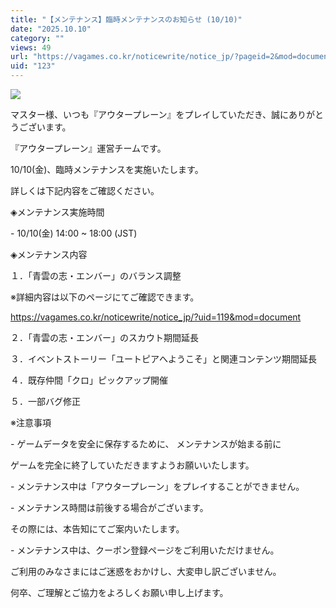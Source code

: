```yaml
---
title: "【メンテナンス】臨時メンテナンスのお知らせ (10/10)"
date: "2025.10.10"
category: ""
views: 49
url: "https://vagames.co.kr/noticewrite/notice_jp/?pageid=2&mod=document&uid=123"
uid: "123"
---
```


![](/images/news/live/jp/123-b3cf8044.webp)

  

マスター様、いつも『アウタープレーン』をプレイしていただき、誠にありがとうございます。

『アウタープレーン』運営チームです。

  

10/10(金)、臨時メンテナンスを実施いたします。

詳しくは下記内容をご確認ください。

  

◈メンテナンス実施時間

\- 10/10(金) 14:00 ~ 18:00 (JST)

  

◈メンテナンス内容

１．「青雲の志・エンバー」のバランス調整

※詳細内容は以下のページにてご確認できます。

https://vagames.co.kr/noticewrite/notice_jp/?uid=119&mod=document

２．「青雲の志・エンバー」のスカウト期間延長

３．イベントストーリー「ユートピアへようこそ」と関連コンテンツ期間延長

４．既存仲間「クロ」ピックアップ開催

５．一部バグ修正

  

※注意事項

\- ゲームデータを安全に保存するために、 メンテナンスが始まる前に

ゲームを完全に終了していただきますようお願いいたします。

\- メンテナンス中は「アウタープレーン」をプレイすることができません。

\- メンテナンス時間は前後する場合がございます。

その際には、本告知にてご案内いたします。

\- メンテナンス中は、クーポン登録ページをご利用いただけません。

  

ご利用のみなさまにはご迷惑をおかけし、大変申し訳ございません。

何卒、ご理解とご協力をよろしくお願い申し上げます。